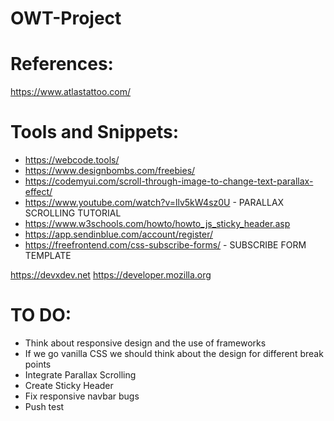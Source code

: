 # OWT-Project

# References:
https://www.atlastattoo.com/

# Tools and Snippets:
* https://webcode.tools/
* https://www.designbombs.com/freebies/
* https://codemyui.com/scroll-through-image-to-change-text-parallax-effect/
* https://www.youtube.com/watch?v=llv5kW4sz0U - PARALLAX SCROLLING TUTORIAL
* https://www.w3schools.com/howto/howto_js_sticky_header.asp 
* https://app.sendinblue.com/account/register/
* https://freefrontend.com/css-subscribe-forms/ - SUBSCRIBE FORM TEMPLATE

https://devxdev.net
https://developer.mozilla.org

# TO DO:
- Think about responsive design and the use of frameworks
- If we go vanilla CSS we should think about the design for different break points
- Integrate Parallax Scrolling
- Create Sticky Header
- Fix responsive navbar bugs
- Push test
